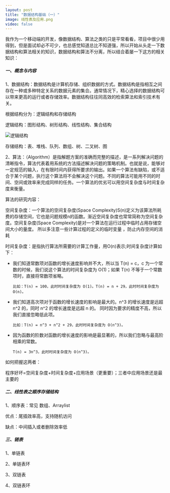 ```yaml
---
layout: post
title: "数据结构基础（一）"
image: 线性表及应用.png
video: false
---
```


​	我作为一个移动端的开发，像数据结构、算法之类的只是平常看看，项目中很少用得到，但是面试却必不可少，也总感觉知道总比不知道强，所以开始从头走一下数据结构和算法相关的知识，数据结构和算法不分离，所以结合着屡一下这方的相关知识：

##### 一、概念与内容

1、数据结构：数据结构是计算机存储、组织数据的方式。数据结构是指相互之间存在一种或多种特定关系的数据元素的集合。通常情况下，精心选择的数据结构可以带来更高的运行或者存储效率。数据结构往往同高效的检索算法和索引技术有关。

根据结构分为：逻辑结构和存储结构

逻辑结构：图形结构、树形结构、线性结构、集合结构   

![逻辑结构](http://qn.bingying.online/18-12-18/88912005.jpg)

存储结构：表、堆栈、队列、数组、树、二叉树、图

2、算法：（Algorithm）是指解题方案的准确而完整的描述，是一系列解决问题的清晰指令，算法代表着用系统的方法描述解决问题的策略机制。也就是说，能够对一定规范的输入，在有限时间内获得所要求的输出。如果一个算法有缺陷，或不适合于某个问题，执行这个算法将不会解决这个问题。不同的算法可能用不同的时间、空间或效率来完成同样的任务。一个算法的优劣可以用空间复杂度与时间复杂度来衡量。

算法的研究内容：

空间复杂度：一个算法的空间复杂度(Space Complexity)S(n)定义为该算法所耗费的存储空间，它也是问题规模n的函数。渐近空间复杂度也常常简称为空间复杂度。空间复杂度(Space Complexity)是对一个算法在运行过程中临时占用存储空间大小的量度。   所以多注意一些计算过程的定义的临时变量 ，防止内存空间的消耗

时间复杂度：是指执行算法所需要的计算工作量，用O(n)表示;时间复杂度计算如下：

* 我们知道常数项对函数的增长速度影响并不大，所以当 T(n) = c，c 为一个常数的时候，我们说这个算法的时间复杂度为 O(1)；如果 T(n) 不等于一个常数项时，直接将常数项省略。

  ```
  比如：T(n) = 100，此时时间复杂度为 O(1)。T(n) = n + 29，此时时间复杂度为 O(n)。
  ```

* 我们知道高次项对于函数的增长速度的影响是最大的。n^3 的增长速度是远超 n^2 的，同时 n^2 的增长速度是远超 n 的。 同时因为要求的精度不高，所以我们直接忽略低此项。

  ```
  比如：T(n) = n^3 + n^2 + 29，此时时间复杂度为 O(n^3)。
  ```

* 因为函数的阶数对函数的增长速度的影响是最显著的，所以我们忽略与最高阶相乘的常数。

  ```
  T(n) = 3n^3，此时时间复杂度为 O(n^3)。
  ```

如何把握这两者：

程序好坏=空间复杂度+时间复杂度+应用场景（更重要）；三者中应用场景还是最主要的

##### 二、线性表之顺序存储结构

1、顺序表：常见 数组、Arraylist

优点：尾插效率高，支持随机访问

缺点：中间插入或者删除效率低 

##### 三、链表

1、单链表

2、单链表环

3、双链表

4、双链表环